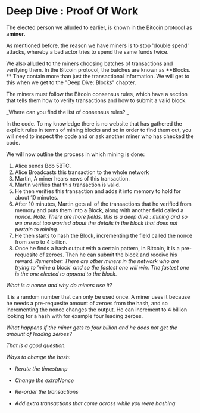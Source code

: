 # Deep Dive : Proof Of Work

The elected person we alluded to earlier, is known in the Bitcoin protocol as a**miner**.

As mentioned before, the reason we have miners is to stop 'double spend' attacks, whereby a bad actor tries to spend the same funds twice.

We also alluded to the miners choosing batches of transactions and verifying them. In the Bitcoin protocol, the batches are known as \*\*Blocks. \*\* They contain more than just the transactional information. We will get to this when we get to the "Deep Dive: Blocks" chapter.

The miners must follow the Bitcoin consensus rules, which have a section that tells them how to verify transactions and how to submit a valid block.

\_Where can you find the list of consensus rules? \_

In the code. To my knowledge there is no website that has gathered the explicit rules in terms of mining blocks and so in order to find them out, you will need to inspect the code and or ask another miner who has checked the code.

We will now outline the process in which mining is done:

1. Alice sends Bob 5BTC.
2. Alice Broadcasts this transaction to the whole network
3. Martin, A miner hears news of this transaction.
4. Martin verifies that this transaction is valid.
5. He then verifies this transaction and adds it into memory to hold for about 10 minutes.
6. After 10 minutes, Martin gets all of the transactions that he verified from memory and puts them into a Block, along with another field called a
   _nonce. Note: There are more fields, this is a deep dive : mining and so we are not too worried about the details in the block that does not pertain to mining._
7. He then starts to hash the Block, incrementing the field called the nonce from zero to 4 billion.
8. Once he finds a hash output with a certain pattern, in Bitcoin, it is a pre-requesite of zeroes. Then he can submit the block and receive his reward.
   _Remember: There are other miners in the network who are trying to 'mine a block' and so the fastest one will win. The fastest one is the one elected to append to the block._

_What is a nonce and why do miners use it?_

It is a random number that can only be used once. A miner uses it because he needs a pre-requesite amount of zeroes from the hash, and so incrementing the nonce changes the output. He can increment to 4 billion looking for a hash with for example four leading zeroes.

_What happens if the miner gets to four billion and he does not get the amount of leading zeroes?_

_That is a good question._

_Ways to change the hash:_

* _Iterate the timestamp_

* _Change the extraNonce_

* _Re-order the transactions_

* _Add extra transactions that come across while you were hashing_



